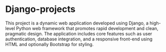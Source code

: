 # Django-projects
This project is a dynamic web application developed using Django, a high-level Python web framework that promotes rapid development and clean, pragmatic design. The application includes core features such as user authentication, database integration, and a responsive front-end using HTML and optionally Bootstrap for styling.
